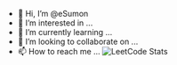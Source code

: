 - 👋 Hi, I’m @eSumon
- 👀 I’m interested in ...
- 🌱 I’m currently learning ...
- 💞️ I’m looking to collaborate on ...
- 📫 How to reach me ...
![LeetCode Stats](https://leetcard.jacoblin.cool/i_am_sumon?theme=dark&font=Inder)
<!---
PassionateSumon/PassionateSumon is a ✨ special ✨ repository because its `README.md` (this file) appears on your GitHub profile.
You can click the Preview link to take a look at your changes.
--->
